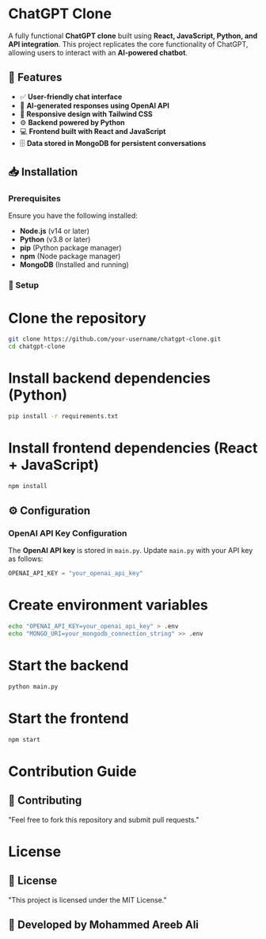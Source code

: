# ChatGPT Clone  

A fully functional **ChatGPT clone** built using **React, JavaScript, Python, and API integration**. This project replicates the core functionality of ChatGPT, allowing users to interact with an **AI-powered chatbot**.  

## 🚀 Features  
- ✅ **User-friendly chat interface**  
- 🤖 **AI-generated responses using OpenAI API**  
- 📱 **Responsive design with Tailwind CSS**  
- ⚙️ **Backend powered by Python**  
- 💻 **Frontend built with React and JavaScript**  
- 🗄️ **Data stored in MongoDB for persistent conversations**  

## 📥 Installation  

### Prerequisites  
Ensure you have the following installed:  
- **Node.js** (v14 or later)  
- **Python** (v3.8 or later)  
- **pip** (Python package manager)  
- **npm** (Node package manager)  
- **MongoDB** (Installed and running)  

### 🔧 Setup  

# Clone the repository
```sh
git clone https://github.com/your-username/chatgpt-clone.git
cd chatgpt-clone
```
# Install backend dependencies (Python)
```sh
pip install -r requirements.txt
```
# Install frontend dependencies (React + JavaScript)
```sh
npm install
```
## ⚙️ Configuration  

### OpenAI API Key Configuration  
The **OpenAI API key** is stored in `main.py`. Update `main.py` with your API key as follows:  
```python
OPENAI_API_KEY = "your_openai_api_key"
```
# Create environment variables
```sh
echo "OPENAI_API_KEY=your_openai_api_key" > .env
echo "MONGO_URI=your_mongodb_connection_string" >> .env
```
# Start the backend
```sh
python main.py 
```
# Start the frontend
```sh
npm start
```
# Contribution Guide
## 🤝 Contributing
"Feel free to fork this repository and submit pull requests."

# License
## 📜 License
"This project is licensed under the MIT License."
## 🚀 Developed by Mohammed Areeb Ali

